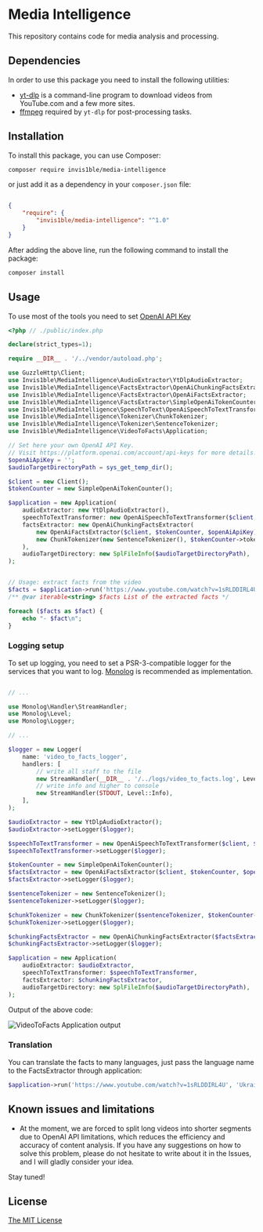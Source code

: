 Media Intelligence
==================

This repository contains code for media analysis and processing.


Dependencies
------------

In order to use this package you need to install the following utilities:

- [yt-dlp](https://github.com/yt-dlp/yt-dlp) is a command-line program to download videos from YouTube.com and a few more sites.
- [ffmpeg](https://www.ffmpeg.org/) required by `yt-dlp` for post-processing tasks.


Installation
------------

To install this package, you can use Composer:

```bash
composer require invis1ble/media-intelligence
```

or just add it as a dependency in your `composer.json` file:

```json

{
    "require": {
        "invis1ble/media-intelligence": "^1.0"
    }
}
```

After adding the above line, run the following command to install the package:

```bash
composer install
```


Usage
-----

To use most of the tools you need to set [OpenAI API Key](https://platform.openai.com/account/api-keys)

```php
<?php // ./public/index.php

declare(strict_types=1);

require __DIR__ . '/../vendor/autoload.php';

use GuzzleHttp\Client;
use Invis1ble\MediaIntelligence\AudioExtractor\YtDlpAudioExtractor;
use Invis1ble\MediaIntelligence\FactsExtractor\OpenAiChunkingFactsExtractor;
use Invis1ble\MediaIntelligence\FactsExtractor\OpenAiFactsExtractor;
use Invis1ble\MediaIntelligence\FactsExtractor\SimpleOpenAiTokenCounter;
use Invis1ble\MediaIntelligence\SpeechToText\OpenAiSpeechToTextTransformer;
use Invis1ble\MediaIntelligence\Tokenizer\ChunkTokenizer;
use Invis1ble\MediaIntelligence\Tokenizer\SentenceTokenizer;
use Invis1ble\MediaIntelligence\VideoToFacts\Application;

// Set here your own OpenAI API Key.
// Visit https://platform.openai.com/account/api-keys for more details.
$openAiApiKey = '';
$audioTargetDirectoryPath = sys_get_temp_dir();

$client = new Client();
$tokenCounter = new SimpleOpenAiTokenCounter();

$application = new Application(
    audioExtractor: new YtDlpAudioExtractor(),
    speechToTextTransformer: new OpenAiSpeechToTextTransformer($client, $openAiApiKey),
    factsExtractor: new OpenAiChunkingFactsExtractor(
        new OpenAiFactsExtractor($client, $tokenCounter, $openAiApiKey),
        new ChunkTokenizer(new SentenceTokenizer(), $tokenCounter->tokensNumberToSizeInBytes(2048)),
    ),
    audioTargetDirectory: new SplFileInfo($audioTargetDirectoryPath),
);


// Usage: extract facts from the video
$facts = $application->run('https://www.youtube.com/watch?v=1sRLDDIRL4U');
/** @var iterable<string> $facts List of the extracted facts */

foreach ($facts as $fact) {
    echo "- $fact\n";
}

```


### Logging setup

To set up logging, you need to set a PSR-3-compatible logger for the services that you want to log.
[Monolog](https://github.com/Seldaek/monolog) is recommended as implementation.

```php

// ...

use Monolog\Handler\StreamHandler;
use Monolog\Level;
use Monolog\Logger;

// ...

$logger = new Logger(
    name: 'video_to_facts_logger',
    handlers: [
        // write all staff to the file
        new StreamHandler(__DIR__ . '/../logs/video_to_facts.log', Level::Debug),
        // write info and higher to console
        new StreamHandler(STDOUT, Level::Info),
    ],
);

$audioExtractor = new YtDlpAudioExtractor();
$audioExtractor->setLogger($logger);

$speechToTextTransformer = new OpenAiSpeechToTextTransformer($client, $openAiApiKey);
$speechToTextTransformer->setLogger($logger);

$tokenCounter = new SimpleOpenAiTokenCounter();
$factsExtractor = new OpenAiFactsExtractor($client, $tokenCounter, $openAiApiKey);
$factsExtractor->setLogger($logger);

$sentenceTokenizer = new SentenceTokenizer();
$sentenceTokenizer->setLogger($logger);

$chunkTokenizer = new ChunkTokenizer($sentenceTokenizer, $tokenCounter->tokensNumberToSizeInBytes(2048));
$chunkTokenizer->setLogger($logger);

$chunkingFactsExtractor = new OpenAiChunkingFactsExtractor($factsExtractor, $chunkTokenizer);
$chunkingFactsExtractor->setLogger($logger);

$application = new Application(
    audioExtractor: $audioExtractor,
    speechToTextTransformer: $speechToTextTransformer,
    factsExtractor: $chunkingFactsExtractor,
    audioTargetDirectory: new SplFileInfo($audioTargetDirectoryPath),
);

```

Output of the above code:

![VideoToFacts Application output](https://user-images.githubusercontent.com/1710944/224415770-a28c6822-f55b-49d7-a5f6-3c95e79c583f.png)


### Translation

You can translate the facts to many languages, just pass the language name to the FactsExtractor through application:

```php
$application->run('https://www.youtube.com/watch?v=1sRLDDIRL4U', 'Ukrainian');
```


Known issues and limitations
----------------------------
- At the moment, we are forced to split long videos into shorter segments due to OpenAI API limitations, which reduces
the efficiency and accuracy of content analysis. If you have any suggestions on how to solve this problem,
please do not hesitate to write about it in the Issues, and I will gladly consider your idea.

Stay tuned!


License
-------

[The MIT License](./LICENSE)
